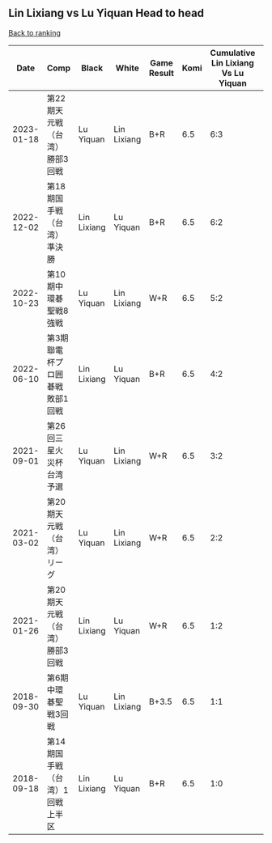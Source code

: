 ## Lin Lixiang vs Lu Yiquan Head to head

[Back to ranking](../../index.md)




| **Date** | **Comp** | **Black** | **White** | **Game Result** | **Komi** | **Cumulative Lin Lixiang Vs Lu Yiquan** | **Lin Lixiang Streak** | **Lu Yiquan Streak** | 
| --- | --- | --- | --- | --- | --- | --- | --- | --- |
| 2023-01-18 | 第22期天元戦（台湾）勝部3回戦 | Lu Yiquan | Lin Lixiang | B+R | 6.5 | 6:3 | 0 | 1 | 
| 2022-12-02 | 第18期国手戦（台湾）準決勝 | Lin Lixiang | Lu Yiquan | B+R | 6.5 | 6:2 | 5 | 0 | 
| 2022-10-23 | 第10期中環碁聖戦8強戦 | Lu Yiquan | Lin Lixiang | W+R | 6.5 | 5:2 | 4 | 0 | 
| 2022-06-10 | 第3期聯電杯プロ囲碁戦敗部1回戦 | Lin Lixiang | Lu Yiquan | B+R | 6.5 | 4:2 | 3 | 0 | 
| 2021-09-01 | 第26回三星火災杯台湾予選 | Lu Yiquan | Lin Lixiang | W+R | 6.5 | 3:2 | 2 | 0 | 
| 2021-03-02 | 第20期天元戦（台湾）リーグ | Lu Yiquan | Lin Lixiang | W+R | 6.5 | 2:2 | 1 | 0 | 
| 2021-01-26 | 第20期天元戦（台湾）勝部3回戦 | Lin Lixiang | Lu Yiquan | W+R | 6.5 | 1:2 | 0 | 2 | 
| 2018-09-30 | 第6期中環碁聖戦3回戦 | Lu Yiquan | Lin Lixiang | B+3.5 | 6.5 | 1:1 | 0 | 1 | 
| 2018-09-18 | 第14期国手戦（台湾）1回戦上半区 | Lin Lixiang | Lu Yiquan | B+R | 6.5 | 1:0 | 1 | 0 |




